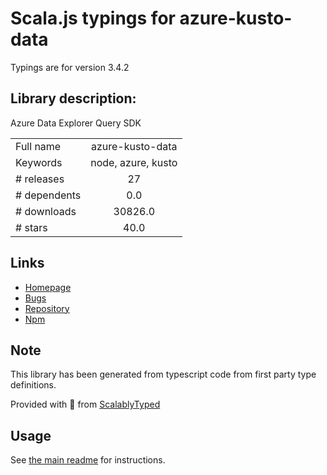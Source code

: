 
# Scala.js typings for azure-kusto-data

Typings are for version 3.4.2

## Library description:
Azure Data Explorer Query SDK

|                    |                 |
| ------------------ | :-------------: |
| Full name          | azure-kusto-data |
| Keywords           | node, azure, kusto |
| # releases         | 27 |
| # dependents       | 0.0 |
| # downloads        | 30826.0 |
| # stars            | 40.0 |

## Links
- [Homepage](https://github.com/Azure/azure-kusto-node#readme)
- [Bugs](https://github.com/Azure/azure-kusto-node/issues)
- [Repository](https://github.com/Azure/azure-kusto-node)
- [Npm](https://www.npmjs.com/package/azure-kusto-data)
    


## Note
This library has been generated from typescript code from first party type definitions.

Provided with :purple_heart: from [ScalablyTyped](https://github.com/oyvindberg/ScalablyTyped)

## Usage
See [the main readme](../../readme.md) for instructions.


